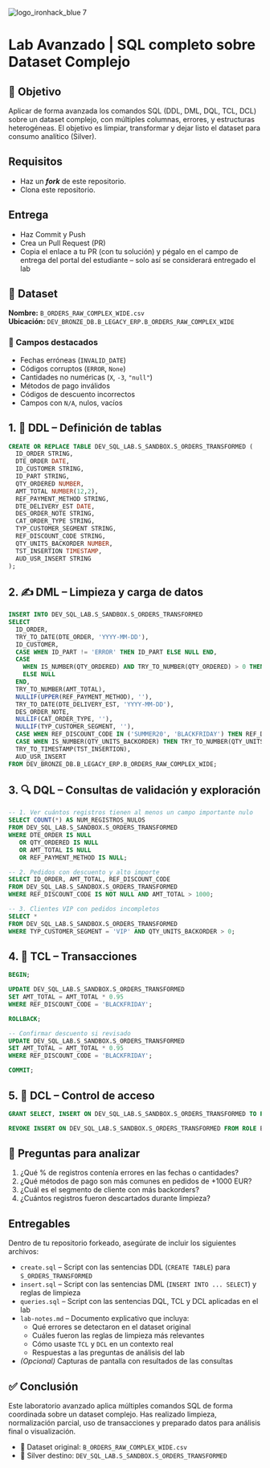 ![logo_ironhack_blue 7](https://user-images.githubusercontent.com/23629340/40541063-a07a0a8a-601a-11e8-91b5-2f13e4e6b441.png)

# Lab Avanzado | SQL completo sobre Dataset Complejo

## 🎯 Objetivo

Aplicar de forma avanzada los comandos SQL (DDL, DML, DQL, TCL, DCL) sobre un dataset complejo, con múltiples columnas, errores, y estructuras heterogéneas. El objetivo es limpiar, transformar y dejar listo el dataset para consumo analítico (Silver).

## Requisitos

* Haz un ***fork*** de este repositorio.
* Clona este repositorio.

## Entrega

- Haz Commit y Push
- Crea un Pull Request (PR)
- Copia el enlace a tu PR (con tu solución) y pégalo en el campo de entrega del portal del estudiante – solo así se considerará entregado el lab

## 📁 Dataset

**Nombre:** `B_ORDERS_RAW_COMPLEX_WIDE.csv`  
**Ubicación:** `DEV_BRONZE_DB.B_LEGACY_ERP.B_ORDERS_RAW_COMPLEX_WIDE`

### 🧾 Campos destacados

- Fechas erróneas (`INVALID_DATE`)
- Códigos corruptos (`ERROR`, `None`)
- Cantidades no numéricas (`X`, `-3`, `"null"`)
- Métodos de pago inválidos
- Códigos de descuento incorrectos
- Campos con `N/A`, nulos, vacíos

## 1. 🔧 DDL – Definición de tablas

```sql
CREATE OR REPLACE TABLE DEV_SQL_LAB.S_SANDBOX.S_ORDERS_TRANSFORMED (
  ID_ORDER STRING,
  DTE_ORDER DATE,
  ID_CUSTOMER STRING,
  ID_PART STRING,
  QTY_ORDERED NUMBER,
  AMT_TOTAL NUMBER(12,2),
  REF_PAYMENT_METHOD STRING,
  DTE_DELIVERY_EST DATE,
  DES_ORDER_NOTE STRING,
  CAT_ORDER_TYPE STRING,
  TYP_CUSTOMER_SEGMENT STRING,
  REF_DISCOUNT_CODE STRING,
  QTY_UNITS_BACKORDER NUMBER,
  TST_INSERTION TIMESTAMP,
  AUD_USR_INSERT STRING
);
```

## 2. ✍️ DML – Limpieza y carga de datos

```sql
INSERT INTO DEV_SQL_LAB.S_SANDBOX.S_ORDERS_TRANSFORMED
SELECT
  ID_ORDER,
  TRY_TO_DATE(DTE_ORDER, 'YYYY-MM-DD'),
  ID_CUSTOMER,
  CASE WHEN ID_PART != 'ERROR' THEN ID_PART ELSE NULL END,
  CASE 
    WHEN IS_NUMBER(QTY_ORDERED) AND TRY_TO_NUMBER(QTY_ORDERED) > 0 THEN TRY_TO_NUMBER(QTY_ORDERED)
    ELSE NULL
  END,
  TRY_TO_NUMBER(AMT_TOTAL),
  NULLIF(UPPER(REF_PAYMENT_METHOD), ''),
  TRY_TO_DATE(DTE_DELIVERY_EST, 'YYYY-MM-DD'),
  DES_ORDER_NOTE,
  NULLIF(CAT_ORDER_TYPE, ''),
  NULLIF(TYP_CUSTOMER_SEGMENT, ''),
  CASE WHEN REF_DISCOUNT_CODE IN ('SUMMER20', 'BLACKFRIDAY') THEN REF_DISCOUNT_CODE ELSE NULL END,
  CASE WHEN IS_NUMBER(QTY_UNITS_BACKORDER) THEN TRY_TO_NUMBER(QTY_UNITS_BACKORDER) ELSE NULL END,
  TRY_TO_TIMESTAMP(TST_INSERTION),
  AUD_USR_INSERT
FROM DEV_BRONZE_DB.B_LEGACY_ERP.B_ORDERS_RAW_COMPLEX_WIDE;
```

## 3. 🔍 DQL – Consultas de validación y exploración

```sql
-- 1. Ver cuántos registros tienen al menos un campo importante nulo
SELECT COUNT(*) AS NUM_REGISTROS_NULOS
FROM DEV_SQL_LAB.S_SANDBOX.S_ORDERS_TRANSFORMED
WHERE DTE_ORDER IS NULL 
   OR QTY_ORDERED IS NULL
   OR AMT_TOTAL IS NULL
   OR REF_PAYMENT_METHOD IS NULL;

-- 2. Pedidos con descuento y alto importe
SELECT ID_ORDER, AMT_TOTAL, REF_DISCOUNT_CODE
FROM DEV_SQL_LAB.S_SANDBOX.S_ORDERS_TRANSFORMED
WHERE REF_DISCOUNT_CODE IS NOT NULL AND AMT_TOTAL > 1000;

-- 3. Clientes VIP con pedidos incompletos
SELECT *
FROM DEV_SQL_LAB.S_SANDBOX.S_ORDERS_TRANSFORMED
WHERE TYP_CUSTOMER_SEGMENT = 'VIP' AND QTY_UNITS_BACKORDER > 0;
```

## 4. 🔁 TCL – Transacciones

```sql
BEGIN;

UPDATE DEV_SQL_LAB.S_SANDBOX.S_ORDERS_TRANSFORMED
SET AMT_TOTAL = AMT_TOTAL * 0.95
WHERE REF_DISCOUNT_CODE = 'BLACKFRIDAY';

ROLLBACK;

-- Confirmar descuento si revisado
UPDATE DEV_SQL_LAB.S_SANDBOX.S_ORDERS_TRANSFORMED
SET AMT_TOTAL = AMT_TOTAL * 0.95
WHERE REF_DISCOUNT_CODE = 'BLACKFRIDAY';

COMMIT;
```

## 5. 🔐 DCL – Control de acceso

```sql
GRANT SELECT, INSERT ON DEV_SQL_LAB.S_SANDBOX.S_ORDERS_TRANSFORMED TO ROLE BI_ANALYST;

REVOKE INSERT ON DEV_SQL_LAB.S_SANDBOX.S_ORDERS_TRANSFORMED FROM ROLE BI_ANALYST;
```

## 🧠 Preguntas para analizar

1. ¿Qué % de registros contenía errores en las fechas o cantidades?
2. ¿Qué métodos de pago son más comunes en pedidos de +1000 EUR?
3. ¿Cuál es el segmento de cliente con más backorders?
4. ¿Cuántos registros fueron descartados durante limpieza?

## Entregables

Dentro de tu repositorio forkeado, asegúrate de incluir los siguientes archivos:

* `create.sql` – Script con las sentencias DDL (`CREATE TABLE`) para `S_ORDERS_TRANSFORMED`
* `insert.sql` – Script con las sentencias DML (`INSERT INTO ... SELECT`) y reglas de limpieza
* `queries.sql` – Script con las sentencias DQL, TCL y DCL aplicadas en el lab
* `lab-notes.md` – Documento explicativo que incluya:
  * Qué errores se detectaron en el dataset original
  * Cuáles fueron las reglas de limpieza más relevantes
  * Cómo usaste `TCL` y `DCL` en un contexto real
  * Respuestas a las preguntas de análisis del lab
* *(Opcional)* Capturas de pantalla con resultados de las consultas

## ✅ Conclusión

Este laboratorio avanzado aplica múltiples comandos SQL de forma coordinada sobre un dataset complejo. Has realizado limpieza, normalización parcial, uso de transacciones y preparado datos para análisis final o visualización.

- 📁 Dataset original: `B_ORDERS_RAW_COMPLEX_WIDE.csv`
- 📂 Silver destino: `DEV_SQL_LAB.S_SANDBOX.S_ORDERS_TRANSFORMED`
